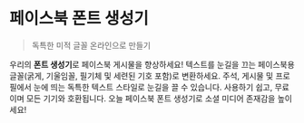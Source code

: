 # 페이스북 폰트 생성기

> 독특한 미적 글꼴 온라인으로 만들기

우리의 **폰트 생성기**로 페이스북 게시물을 향상하세요! 텍스트를 눈길을 끄는 페이스북용 글꼴(굵게, 기울임꼴, 필기체 및 세련된 기호 포함)로 변환하세요. 주석, 게시물 및 프로필에서 눈에 띄는 독특한 텍스트 스타일로 눈길을 끌 수 있습니다. 사용하기 쉽고, 무료이며 모든 기기와 호환됩니다. 오늘 페이스북 폰트 생성기로 소셜 미디어 존재감을 높이세요!
